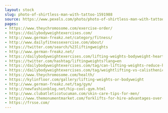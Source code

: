 ```yaml
---
layout: stock
slug: photo-of-shirtless-man-with-tattoo-1591988
source: https://www.pexels.com/photo/photo-of-shirtless-man-with-tattoo-1591988/
pages:
- https://www.theychromosome.com/exercise-order/
- https://dailybodyweightexercises.com/
- http://www.german-freakz.net/category/fitness/
- http://www.dailyfitnessexercise.com/about/
- https://twitter.com/search/%23liftingweights
- http://www.german-freakz.net/
- https://dailybodyweightexercises.com/lifting-weights-bodyweight-heart-diease/
- https://twitter.com/hashtag/liftingweights?lang=en
- https://dailybodyweightexercises.com/tag/can-lifting-weights-reduce-heart-disease-risk/
- https://dailybodyweightexercises.com/tag/weightlifting-vs-calisthenics/
- https://www.theychromosome.com/health/
- https://kylinfloor.com/gallery/lifting-weights-or-bodyweight
- http://www.german-freakz.net/tag/gym/
- http://newfashionblog.net/hip-cool-gym.html
- http://www.clubatleticotucuman.com/skin-care-tips-for-men/
- https://www.themonumentmarket.com/forklifts-for-hire-advantages-over-buying/
- https://frsse.com/
---
```

